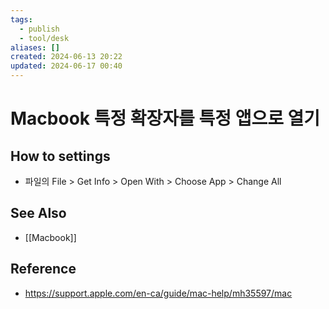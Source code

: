 ```yaml
---
tags:
  - publish
  - tool/desk
aliases: []
created: 2024-06-13 20:22
updated: 2024-06-17 00:40
---
```

# Macbook 특정 확장자를 특정 앱으로 열기
## How to settings
- 파일의 File > Get Info > Open With > Choose App > Change All

## See Also
- [[Macbook]]

## Reference
- https://support.apple.com/en-ca/guide/mac-help/mh35597/mac